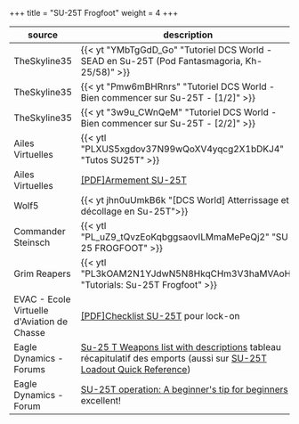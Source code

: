 +++
title = "SU-25T Frogfoot"
weight = 4
+++

source       | description
------------ | -----------
TheSkyline35 | {{< yt "YMbTgGdD_Go" "Tutoriel DCS World - SEAD en Su-25T (Pod Fantasmagoria, Kh-25/58)" >}}
TheSkyline35 | {{< yt "Pmw6mBHRnrs" "Tutoriel DCS World - Bien commencer sur Su-25T - [1/2]" >}}
TheSkyline35 | {{< yt "3w9u_CWnQeM" "Tutoriel DCS World - Bien commencer sur Su-25T - [2/2]" >}}
Ailes Virtuelles | {{< ytl "PLXUS5xgdov37N99wQoXV4yqcg2X1bDKJ4" "Tutos SU25T" >}}
Ailes Virtuelles | [[PDF]Armement SU-25T](http://www.ailesvirtuelles.com/assets/pdf-files/Armement-SU-25T.pdf?)
Wolf5 | {{< yt jhn0uUmkB6k "[DCS World] Atterrissage et décollage en Su-25T">}}
Commander Steinsch | {{< ytl "PL_uZ9_tQvzEoKqbggsaovILMmaMePeQj2" "SU-25 FROGFOOT" >}}
Grim Reapers | {{< ytl "PL3kOAM2N1YJdwN5N8HkqCHm3V3haMVAoH" "Tutorials: Su-25T Frogfoot" >}}
EVAC - Ecole Virtuelle d'Aviation de Chasse | [[PDF]Checklist SU-25T](http://evacfr.free.fr/PUBLIC/LOCKON/BIBLIO/C2/checklistSU25T.pdf) pour lock-on
Eagle Dynamics - Forums | [Su-25 T Weapons list with descriptions](https://forums.eagle.ru/showthread.php?t=248923) tableau récapitulatif des emports (aussi sur [SU-25T Loadout Quick Reference](https://www.digitalcombatsimulator.com/en/files/670535/?sphrase_id=2874759))
Eagle Dynamics - Forum | [SU-25T operation: A beginner's tip for beginners](https://forums.eagle.ru/showthread.php?t=110779) excellent!

